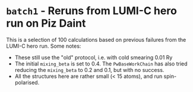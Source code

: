 # `batch1` - Reruns from LUMI-C hero run on Piz Daint

This is a selection of 100 calculations based on previous failures from the LUMI-C hero run.
Some notes:

* These still use the "old" protocol, i.e. with cold smearing 0.01 Ry
* The initial `mixing_beta` is set to 0.4.
  The `PwBaseWorkChain` has also tried reducing the `mixing_beta` to 0.2 and 0.1, but with no success.
* All the structures here are rather small (< 15 atoms), and run spin-polarised.
